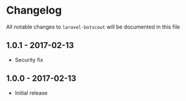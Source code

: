 # Changelog

All notable changes to `laravel-botscout` will be documented in this file

## 1.0.1 - 2017-02-13

- Security fix


## 1.0.0 - 2017-02-13

- Initial release
